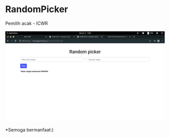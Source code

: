 # RandomPicker
Pemilih acak - ICWR
<br><br>
<img src="Screenshot from 2020-07-04 15-28-14.png" alt="awokwokwokow">
<br><br>
*Semoga bermanfaat:)
